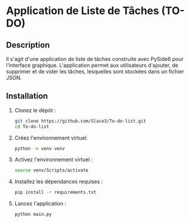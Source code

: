# Application de Liste de Tâches (TO-DO)

## Description

Il s'agit d'une application de liste de tâches construite avec PySide6 pour l'interface graphique. L'application permet aux utilisateurs d'ajouter, de supprimer et de vider les tâches, lesquelles sont stockées dans un fichier JSON.

## Installation

1. Clonez le dépôt :

    ```bash
    git clone https://github.com/Slaco3/To-do-list.git
    cd To-do-list
    ```

2. Créez l'environnement virtuel:
    ```bash
    python -m venv venv
    ```

3. Activez l'environnement virtuel :
    ```bash
    source venv/Scripts/activate
    ```

4. Installez les dépendances requises :

    ```bash
    pip install -r requirements.txt
    ```

5. Lancez l'application :

    ```bash
    python main.py
    ```



